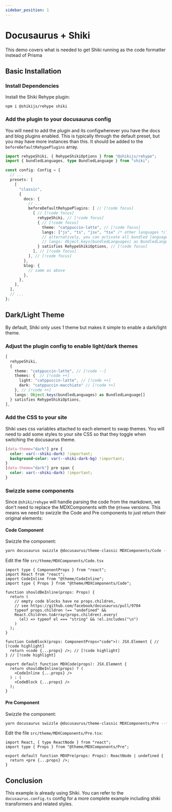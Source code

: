 ```yaml
---
sidebar_position: 1
---
```


# Docusaurus + Shiki

This demo covers what is needed to get Shiki running as the code formatter instead of Prisma

## Basic Installation

### Install Dependencies

Install the Shiki Rehype plugin:

```shell
npm i @shikijs/rehype shiki
```

### Add the plugin to your docusaurus config

You will need to add the plugin and its configwherever you have the docs and blog plugins enabled. This is typically through the default preset, but you may have more instances than this. It should be added to the `beforeDefaultRehypePlugins` array.

```ts
import rehypeShiki, { RehypeShikiOptions } from "@shikijs/rehype";
import { bundledLanguages, type BundledLanguage } from "shiki";

const config: Config = {
  // ...
  presets: [
    [
      "classic",
      {
        docs: {
          // ...
          beforeDefaultRehypePlugins: [ // [!code focus]
            [ // [!code focus]
              rehypeShiki, // [!code focus]
              { // [!code focus]
                theme: "catppuccin-latte", // [!code focus]
                langs: ["js", "ts", "jsx", "tsx" /* other languages */], // [!code focus]
                // alternatively, you can activate all bundled languages: // [!code focus]
                // langs: Object.keys(bundledLanguages) as BundledLanguage[] // [!code focus]
              } satisfies RehypeShikiOptions, // [!code focus]
            ], // [!code focus]
          ], // [!code focus]
        },
        blog: {
          // same as above
        },
      },
    ],
  ],
  // ...
};
```

## Dark/Light Theme

By default, Shiki only uses 1 theme but makes it simple to enable a dark/light theme.

### Adjust the plugin config to enable light/dark themes

```ts
[
  rehypeShiki,
  {
    theme: "catppuccin-latte", // [!code --]
    themes: {  // [!code ++]
      light: "catppuccin-latte", // [!code ++]
      dark: "catppuccin-macchiato" // [!code ++]
    }, // [!code ++]
    langs: Object.keys(bundledLanguages) as BundledLanguage[]
  } satisfies RehypeShikiOptions,
],
```

### Add the CSS to your site

Shiki uses css variables attached to each element to swap themes. You will need to add some styles to your site CSS so that they toggle when switching the docusaurus theme.

```css
[data-theme="dark"] pre {
  color: var(--shiki-dark) !important;
  background-color: var(--shiki-dark-bg) !important;
}
[data-theme="dark"] pre span {
  color: var(--shiki-dark) !important;
}
```

### Swizzle some components

Since `@shiki/rehype` will handle parsing the code from the markdown, we don't need to replace the MDXComponents with the `@theme` versions. This means we need to swizzle the Code and Pre components to just return their original elements:

#### Code Component

Swizzle the component:

```bash
yarn docusaurus swizzle @docusaurus/theme-classic MDXComponents/Code --typescript --eject
```

Edit the file `src/theme/MDXComponents/Code.tsx`

```tsx
import type { ComponentProps } from "react";
import React from "react";
import CodeInline from "@theme/CodeInline";
import type { Props } from "@theme/MDXComponents/Code";

function shouldBeInline(props: Props) {
  return (
    // empty code blocks have no props.children,
    // see https://github.com/facebook/docusaurus/pull/9704
    typeof props.children !== "undefined" &&
    React.Children.toArray(props.children).every(
      (el) => typeof el === "string" && !el.includes("\n")
    )
  );
}

function CodeBlock(props: ComponentProps<"code">): JSX.Element { // [!code highlight]
  return <code {...props} />; // [!code highlight]
} // [!code highlight]

export default function MDXCode(props): JSX.Element {
  return shouldBeInline(props) ? (
    <CodeInline {...props} />
  ) : (
    <CodeBlock {...props} />
  );
}
```

#### Pre Component

Swizzle the component:

```bash
yarn docusaurus swizzle @docusaurus/theme-classic MDXComponents/Pre --typescript --eject
```

Edit the file `src/theme/MDXComponents/Pre.tsx`:

```tsx
import React, { type ReactNode } from "react";
import type { Props } from "@theme/MDXComponents/Pre";

export default function MDXPre(props: Props): ReactNode | undefined {
  return <pre {...props} />;
}
```

## Conclusion

This example is already using Shiki. You can refer to the `docusaurus.config.ts` config for a more complete example including shiki transformers and related styles.

